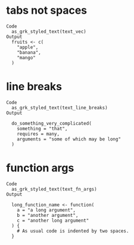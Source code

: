 # tabs not spaces

    Code
      as_grk_styled_text(text_vec)
    Output
      fruits <- c(
      	"apple",
      	"banana",
      	"mango"
      )

# line breaks

    Code
      as_grk_styled_text(text_line_breaks)
    Output
      
      do_something_very_complicated(
      	something = "that",
      	requires = many,
      	arguments = "some of which may be long"
      )

# function args

    Code
      as_grk_styled_text(text_fn_args)
    Output
      
      long_function_name <- function(
      	a = "a long argument",
      	b = "another argument",
      	c = "another long argument"
      ) {
      	# As usual code is indented by two spaces.
      }

